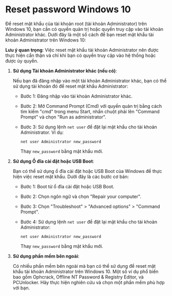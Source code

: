 # Reset password Windows 10

Để reset mật khẩu của tài khoản root (tài khoản Administrator) trên Windows 10, bạn cần có quyền quản trị hoặc quyền truy cập vào tài khoản Administrator khác. Dưới đây là một số cách để bạn reset mật khẩu tài khoản Administrator trên Windows 10:

**Lưu ý quan trọng**: Việc reset mật khẩu tài khoản Administrator nên được thực hiện cẩn thận và chỉ khi bạn có quyền truy cập vào hệ thống hoặc được ủy quyền.

1. **Sử dụng Tài khoản Administrator khác (nếu có)**:
    
    Nếu bạn đã đăng nhập vào một tài khoản Administrator khác, bạn có thể sử dụng tài khoản đó để reset mật khẩu Administrator:
    
    - Bước 1: Đăng nhập vào tài khoản Administrator khác.
    - Bước 2: Mở Command Prompt (Cmd) với quyền quản trị bằng cách tìm kiếm "cmd" trong menu Start, nhấn chuột phải lên "Command Prompt" và chọn "Run as administrator".
    - Bước 3: Sử dụng lệnh `net user` để đặt lại mật khẩu cho tài khoản Administrator. Ví dụ:
        
        ```
        net user Administrator new_password
        
        ```
        
        Thay `new_password` bằng mật khẩu mới.
        
2. **Sử dụng Ổ đĩa cài đặt hoặc USB Boot**:
    
    Bạn có thể sử dụng ổ đĩa cài đặt hoặc USB Boot của Windows để thực hiện việc reset mật khẩu. Dưới đây là các bước cơ bản:
    
    - Bước 1: Boot từ ổ đĩa cài đặt hoặc USB Boot.
    - Bước 2: Chọn ngôn ngữ và chọn "Repair your computer".
    - Bước 3: Chọn "Troubleshoot" > "Advanced options" > "Command Prompt".
    - Bước 4: Sử dụng lệnh `net user` để đặt lại mật khẩu cho tài khoản Administrator:
        
        ```
        net user Administrator new_password
        
        ```
        
        Thay `new_password` bằng mật khẩu mới.
        
3. **Sử dụng phần mềm bên ngoài**:
    
    Có nhiều phần mềm bên ngoài mà bạn có thể sử dụng để reset mật khẩu tài khoản Administrator trên Windows 10. Một số ví dụ phổ biến bao gồm Ophcrack, Offline NT Password & Registry Editor, và PCUnlocker. Hãy thực hiện nghiên cứu và chọn một phần mềm phù hợp với bạn.